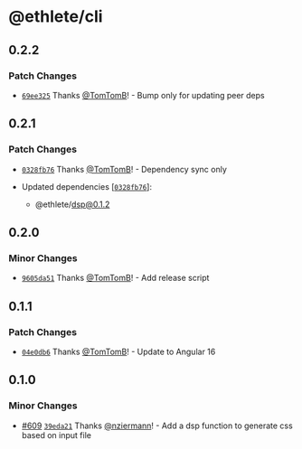 # @ethlete/cli

## 0.2.2

### Patch Changes

- [`69ee325`](https://github.com/ethlete-io/ethdk/commit/69ee32561bf0df78569a1649053a37edf9741b9c) Thanks [@TomTomB](https://github.com/TomTomB)! - Bump only for updating peer deps

## 0.2.1

### Patch Changes

- [`0328fb76`](https://github.com/ethlete-io/ethdk/commit/0328fb769ca53042835826c1967b8d2f25072d63) Thanks [@TomTomB](https://github.com/TomTomB)! - Dependency sync only

- Updated dependencies [[`0328fb76`](https://github.com/ethlete-io/ethdk/commit/0328fb769ca53042835826c1967b8d2f25072d63)]:
  - @ethlete/dsp@0.1.2

## 0.2.0

### Minor Changes

- [`9605da51`](https://github.com/ethlete-io/ethdk/commit/9605da5186a036ee052668a8c390be8332178398) Thanks [@TomTomB](https://github.com/TomTomB)! - Add release script

## 0.1.1

### Patch Changes

- [`04e0db6`](https://github.com/ethlete-io/ethdk/commit/04e0db6c0007d58705f88605f3f8ed2d0ad05ce3) Thanks [@TomTomB](https://github.com/TomTomB)! - Update to Angular 16

## 0.1.0

### Minor Changes

- [#609](https://github.com/ethlete-io/ethdk/pull/609) [`39eda21`](https://github.com/ethlete-io/ethdk/commit/39eda21929f50b75071ad464c3331d85f3645fa1) Thanks [@nziermann](https://github.com/nziermann)! - Add a dsp function to generate css based on input file
